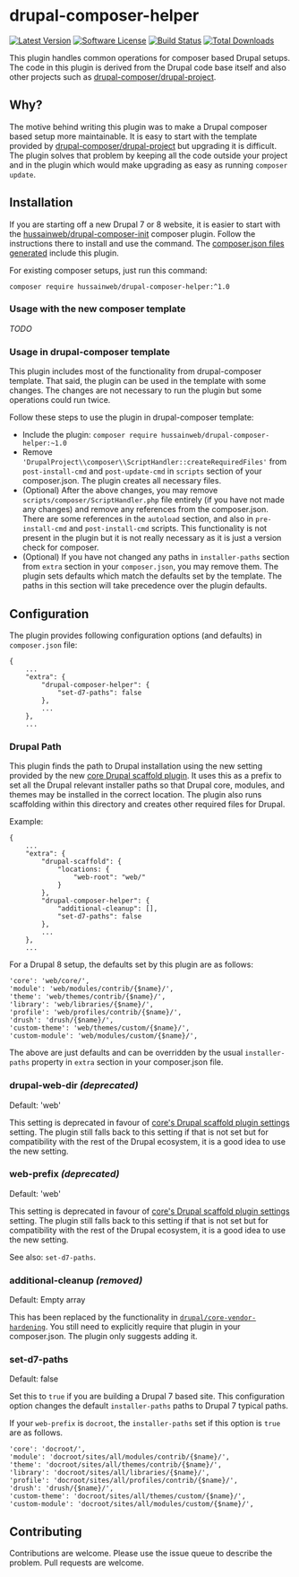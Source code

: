# drupal-composer-helper

[![Latest Version](https://img.shields.io/github/release/hussainweb/drupal-composer-helper/all.svg?style=flat-square)](https://github.com/hussainweb/drupal-composer-helper/releases)
[![Software License](https://img.shields.io/badge/license-MIT-brightgreen.svg?style=flat-square)](LICENSE.md)
[![Build Status](https://img.shields.io/travis/hussainweb/drupal-composer-helper/master.svg?style=flat-square)](https://travis-ci.org/hussainweb/drupal-composer-helper)
[![Total Downloads](https://img.shields.io/packagist/dt/hussainweb/drupal-composer-helper.svg?style=flat-square)](https://packagist.org/packages/hussainweb/drupal-composer-helper)

This plugin handles common operations for composer based Drupal setups. The code in this plugin is derived from the Drupal code base itself and also other projects such as [drupal-composer/drupal-project](https://github.com/drupal-composer/drupal-project).

## Why?

The motive behind writing this plugin was to make a Drupal composer based setup more maintainable. It is easy to start with the template provided by [drupal-composer/drupal-project](https://github.com/drupal-composer/drupal-project) but upgrading it is difficult. The plugin solves that problem by keeping all the code outside your project and in the plugin which would make upgrading as easy as running `composer update`.

## Installation

If you are starting off a new Drupal 7 or 8 website, it is easier to start with the [hussainweb/drupal-composer-init](https://github.com/hussainweb/drupal-composer-init) composer plugin. Follow the instructions there to install and use the command. The [composer.json files generated](https://gist.github.com/hussainweb/78c0a5fe45556c265b16e10928b76723) include this plugin.

For existing composer setups, just run this command:

```
composer require hussainweb/drupal-composer-helper:^1.0
```

### Usage with the new composer template

_TODO_

### Usage in drupal-composer template

This plugin includes most of the functionality from drupal-composer template. That said, the plugin can be used in the template with some changes. The changes are not necessary to run the plugin but some operations could run twice.

Follow these steps to use the plugin in drupal-composer template:

* Include the plugin: `composer require hussainweb/drupal-composer-helper:~1.0`
* Remove `'DrupalProject\\composer\\ScriptHandler::createRequiredFiles'` from `post-install-cmd` and `post-update-cmd` in `scripts` section of your composer.json. The plugin creates all necessary files.
* (Optional) After the above changes, you may remove `scripts/composer/ScriptHandler.php` file entirely (if you have not made any changes) and remove any references from the composer.json. There are some references in the `autoload` section, and also in `pre-install-cmd` and `post-install-cmd` scripts. This functionality is not present in the plugin but it is not really necessary as it is just a version check for composer.
* (Optional) If you have not changed any paths in `installer-paths` section from `extra` section in your `composer.json`, you may remove them. The plugin sets defaults which match the defaults set by the template. The paths in this section will take precedence over the plugin defaults.

## Configuration

The plugin provides following configuration options (and defaults) in `composer.json` file:

```
{
    ...
    "extra": {
        "drupal-composer-helper": {
            "set-d7-paths": false
        },
        ...
    },
    ...
```

### Drupal Path

This plugin finds the path to Drupal installation using the new setting provided by the new [core Drupal scaffold plugin](https://packagist.org/packages/drupal/core-composer-scaffold). It uses this as a prefix to set all the Drupal relevant installer paths so that Drupal core, modules, and themes may be installed in the correct location. The plugin also runs scaffolding within this directory and creates other required files for Drupal.

Example:
```
{
    ...
    "extra": {
        "drupal-scaffold": {
            "locations: {
                "web-root": "web/"
            }
        },
        "drupal-composer-helper": {
            "additional-cleanup": [],
            "set-d7-paths": false
        },
        ...
    },
    ...
```

For a Drupal 8 setup, the defaults set by this plugin are as follows:
```
'core': 'web/core/',
'module': 'web/modules/contrib/{$name}/',
'theme': 'web/themes/contrib/{$name}/',
'library': 'web/libraries/{$name}/',
'profile': 'web/profiles/contrib/{$name}/',
'drush': 'drush/{$name}/',
'custom-theme': 'web/themes/custom/{$name}/',
'custom-module': 'web/modules/custom/{$name}/',
```

The above are just defaults and can be overridden by the usual `installer-paths` property in `extra` section in your composer.json file.


### drupal-web-dir _(deprecated)_

Default: 'web'

This setting is deprecated in favour of [core's Drupal scaffold plugin settings](#drupal-path) setting. The plugin still falls back to this setting if that is not set but for compatibility with the rest of the Drupal ecosystem, it is a good idea to use the new setting.

### web-prefix _(deprecated)_

Default: 'web'

This setting is deprecated in favour of [core's Drupal scaffold plugin settings](#drupal-path) setting. The plugin still falls back to this setting if that is not set but for compatibility with the rest of the Drupal ecosystem, it is a good idea to use the new setting.

See also: `set-d7-paths`.

### additional-cleanup _(removed)_

Default: Empty array

This has been replaced by the functionality in [`drupal/core-vendor-hardening`](https://packagist.org/packages/drupal/core-vendor-hardening). You still need to explicitly require that plugin in your composer.json. The plugin only suggests adding it.

### set-d7-paths

Default: false

Set this to `true` if you are building a Drupal 7 based site. This configuration option changes the default `installer-paths` paths to Drupal 7 typical paths.

If your `web-prefix` is `docroot`, the `installer-paths` set if this option is `true` are as follows.
```
'core': 'docroot/',
'module': 'docroot/sites/all/modules/contrib/{$name}/',
'theme': 'docroot/sites/all/themes/contrib/{$name}/',
'library': 'docroot/sites/all/libraries/{$name}/',
'profile': 'docroot/sites/all/profiles/contrib/{$name}/',
'drush': 'drush/{$name}/',
'custom-theme': 'docroot/sites/all/themes/custom/{$name}/',
'custom-module': 'docroot/sites/all/modules/custom/{$name}/',
```

## Contributing

Contributions are welcome. Please use the issue queue to describe the problem. Pull requests are welcome.
